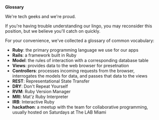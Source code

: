 **Glossary**

We're tech geeks and we're proud.

If you're having trouble understanding our lingo, you may reconsider this position, but we believe you'll catch on quickly.

For your convenience, we've collected a glossary of common vocabulary:

* __Ruby__: the primary programming language we use for our apps
* __Rails__: a framework built in Ruby
* __Model__: the rules of interaction with a corresponding database table
* __Views__: provides data to the web browser for presetnation
* __Controllers__: processes incoming requests from the browser, interrogates the models for data, and passes that data to the views
* __REST__: Representational State Transfer
* __DRY__: Don't Repeat Yourself
* __RVM__: Ruby Version Manager
* __MRI__: Mat'z Ruby Interpreter
* __IRB__: Interactive Ruby
* __hackathon__: a meetup with the team for collaborative programming, usually hosted on Saturdays at The LAB Miami
